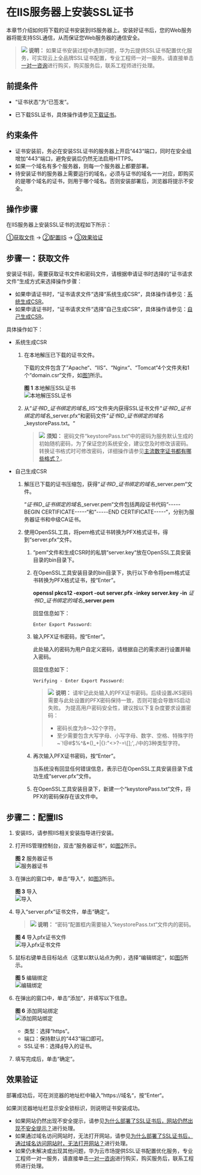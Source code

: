 # 在IIS服务器上安装SSL证书<a name="ZH-CN_TOPIC_0000001170426454"></a>

本章节介绍如何将下载的证书安装到IIS服务器上。安装好证书后，您的Web服务器将能支持SSL通信，从而保证您Web服务器的通信安全。

>![](public_sys-resources/icon-note.gif) **说明：** 
>如果证书安装过程中遇到问题，华为云提供SSL证书配置优化服务，可实现云上全品牌SSL证书配置，专业工程师一对一服务。请直接单击[一对一咨询](https://market.huaweicloud.com/product/00301-120142-0--0)进行购买，购买服务后，联系工程师进行处理。

## 前提条件<a name="zh-cn_topic_0000001215698661_zh-cn_topic_0000001124401711_zh-cn_topic_0171809253_section171927174218"></a>

-   “证书状态“为“已签发“。

-   已下载SSL证书，具体操作请参见[下载证书](下载SSL证书.md#ZH-CN_TOPIC_0000001215904793)。

## 约束条件<a name="zh-cn_topic_0000001215698661_zh-cn_topic_0000001124217601_zh-cn_topic_0171809251_section13500821131513"></a>

-   证书安装前，务必在安装SSL证书的服务器上开启“443“端口，同时在安全组增加“443“端口，避免安装后仍然无法启用HTTPS。
-   如果一个域名有多个服务器，则每一个服务器上都要部署。
-   待安装证书的服务器上需要运行的域名，必须与证书的域名一一对应，即购买的是哪个域名的证书，则用于哪个域名。否则安装部署后，浏览器将提示不安全。

## 操作步骤<a name="zh-cn_topic_0000001215698661_zh-cn_topic_0000001124401711_zh-cn_topic_0171809253_section6411655151013"></a>

在IIS服务器上安装SSL证书的流程如下所示：

[①获取文件](#zh-cn_topic_0000001215698661_zh-cn_topic_0000001124401711_zh-cn_topic_0171809253_section742217010229)  →  [②配置IIS](#zh-cn_topic_0000001215698661_zh-cn_topic_0000001124401711_zh-cn_topic_0171809253_section1673412172217)  →  [③效果验证](#zh-cn_topic_0000001215698661_zh-cn_topic_0000001124217601_zh-cn_topic_0171809251_section17691911165112)

## 步骤一：获取文件<a name="zh-cn_topic_0000001215698661_zh-cn_topic_0000001124401711_zh-cn_topic_0171809253_section742217010229"></a>

安装证书前，需要获取证书文件和密码文件，请根据申请证书时选择的“证书请求文件“生成方式来选择操作步骤：

-   如果申请证书时，“证书请求文件“选择“系统生成CSR“，具体操作请参见：[系统生成CSR](#zh-cn_topic_0000001215698661_zh-cn_topic_0000001124401711_zh-cn_topic_0171809253_li11421229112212)。
-   如果申请证书时，“证书请求文件“选择“自己生成CSR“，具体操作请参见：[自己生成CSR](#zh-cn_topic_0000001215698661_zh-cn_topic_0000001124401711_zh-cn_topic_0171809253_li84352942216)。

具体操作如下：

-   <a name="zh-cn_topic_0000001215698661_zh-cn_topic_0000001124401711_zh-cn_topic_0171809253_li11421229112212"></a>系统生成CSR
    1.  在本地解压已下载的证书文件。

        下载的文件包含了“Apache“、“IIS“、“Nginx“、“Tomcat“4个文件夹和1个“domain.csr“文件，如[图1](#zh-cn_topic_0000001215698661_zh-cn_topic_0000001124217601_zh-cn_topic_0000001073213596_zh-cn_topic_0171809250_zh-cn_topic_0110866190_fdd76c20249e24d95b7a52872f72f84fd)所示。

        **图 1**  本地解压SSL证书<a name="zh-cn_topic_0000001215698661_zh-cn_topic_0000001124217601_zh-cn_topic_0000001073213596_zh-cn_topic_0171809250_zh-cn_topic_0110866190_fdd76c20249e24d95b7a52872f72f84fd"></a>  
        ![](figures/本地解压SSL证书.png "本地解压SSL证书")

    2.  从“_证书ID_\__证书绑定的域名_\_IIS“文件夹内获得SSL证书文件“_证书ID_\__证书绑定的域名_\_server.pfx“和密码文件“_证书ID_\__证书绑定的域名_\_keystorePass.txt。“

        >![](public_sys-resources/icon-notice.gif) **须知：** 
        >密码文件“keystorePass.txt“中的密码为服务默认生成的初始随机密码，为了保证您的系统安全，建议您及时修改该密码。转换证书格式时可修改密码，详细操作请参见[主流数字证书都有哪些格式？](https://support.huaweicloud.com/ccm_faq/ccm_01_0054.html)。


-   <a name="zh-cn_topic_0000001215698661_zh-cn_topic_0000001124401711_zh-cn_topic_0171809253_li84352942216"></a>自己生成CSR
    1.  解压已下载的证书压缩包，获得“_证书ID_\__证书绑定的域名_\_server.pem“文件。

        “_证书ID_\__证书绑定的域名_\_server.pem“文件包括两段证书代码“-----BEGIN CERTIFICATE-----“和“-----END CERTIFICATE-----“，分别为服务器证书和中级CA证书。

    2.  使用OpenSSL工具，将pem格式证书转换为PFX格式证书，得到“server.pfx“文件。
        1.  “pem“文件和生成CSR时的私钥“server.key“放在OpenSSL工具安装目录的bin目录下。
        2.  在OpenSSL工具安装目录的bin目录下，执行以下命令将pem格式证书转换为PFX格式证书，按“Enter”。

            **openssl pkcs12 -export -out server.pfx -inkey server.key -in** _证书ID_\__证书绑定的域名_\_**server.pem**

            回显信息如下：

            ```
            Enter Export Password:
            ```

        3.  输入PFX证书密码，按“Enter”。

            此处输入的密码为用户自定义密码，请根据自己的需求进行设置并输入密码。

            回显信息如下：

            ```
            Verifying - Enter Export Password:
            ```

            >![](public_sys-resources/icon-note.gif) **说明：** 
            >请牢记此处输入的PFX证书密码。后续设置JKS密码需要与此处设置的PFX密码保持一致，否则可能会导致IIS启动失败。
            >为提高用户密码安全性，建议按以下复杂度要求设置密码：
            >-   密码长度为8～32个字符。
            >-   至少需要包含大写字母、小写字母、数字、空格、特殊字符\~\`!@\#$%^&\*\(\)\_+|\{\}:"<\>?-=\\\[\];',./中的3种类型字符。

        4.  再次输入PFX证书密码，按“Enter”。

            当系统没有回显任何错误信息，表示已在OpenSSL工具安装目录下成功生成“server.pfx“文件。

        5.  在OpenSSL工具安装目录下，新建一个“keystorePass.txt“文件，将PFX的密码保存在该文件中。



## 步骤二：配置IIS<a name="zh-cn_topic_0000001215698661_zh-cn_topic_0000001124401711_zh-cn_topic_0171809253_section1673412172217"></a>

1.  安装IIS，请参照IIS相关安装指导进行安装。
2.  打开IIS管理控制台，双击“服务器证书“，如[图2](#zh-cn_topic_0000001215698661_zh-cn_topic_0000001124401711_zh-cn_topic_0171809253_zh-cn_topic_0110866162_fdb03405d173b4801bfd78cc32b0a8db5)所示。

    **图 2**  服务器证书<a name="zh-cn_topic_0000001215698661_zh-cn_topic_0000001124401711_zh-cn_topic_0171809253_zh-cn_topic_0110866162_fdb03405d173b4801bfd78cc32b0a8db5"></a>  
    ![](figures/服务器证书.png "服务器证书")

3.  在弹出的窗口中，单击“导入“，如[图3](#zh-cn_topic_0000001215698661_zh-cn_topic_0000001124401711_zh-cn_topic_0171809253_zh-cn_topic_0110866162_f5d03b60479e049b69fcee536081c097f)所示。

    **图 3**  导入<a name="zh-cn_topic_0000001215698661_zh-cn_topic_0000001124401711_zh-cn_topic_0171809253_zh-cn_topic_0110866162_f5d03b60479e049b69fcee536081c097f"></a>  
    ![](figures/导入.png "导入")

4.  <a name="zh-cn_topic_0000001215698661_zh-cn_topic_0000001124401711_zh-cn_topic_0171809253_zh-cn_topic_0110866162_l339c789af23b4684bb037fe01033bc6c"></a>导入“server.pfx“证书文件，单击“确定“。

    >![](public_sys-resources/icon-note.gif) **说明：** 
    >“密码“配置框内需要输入“keystorePass.txt“文件内的密码。

    **图 4**  导入pfx证书文件<a name="zh-cn_topic_0000001215698661_zh-cn_topic_0000001124401711_zh-cn_topic_0171809253_zh-cn_topic_0110866162_f124ab265d1a0449f898c1e9ef009adf0"></a>  
    ![](figures/导入pfx证书文件.png "导入pfx证书文件")

5.  鼠标右键单击目标站点（这里以默认站点为例），选择“编辑绑定“，如[图5](#zh-cn_topic_0000001215698661_zh-cn_topic_0000001124401711_zh-cn_topic_0171809253_zh-cn_topic_0110866162_fa67d82525d864c32a2e8629b1e51e9ae)所示。

    **图 5**  编辑绑定<a name="zh-cn_topic_0000001215698661_zh-cn_topic_0000001124401711_zh-cn_topic_0171809253_zh-cn_topic_0110866162_fa67d82525d864c32a2e8629b1e51e9ae"></a>  
    ![](figures/编辑绑定.png "编辑绑定")

6.  在弹出的窗口中，单击“添加“，并填写以下信息。

    **图 6**  添加网站绑定<a name="zh-cn_topic_0000001215698661_zh-cn_topic_0000001124401711_zh-cn_topic_0171809253_zh-cn_topic_0110866162_fa87fe74862bf4577beb6001afffd84bd"></a>  
    ![](figures/添加网站绑定.png "添加网站绑定")

    -   类型：选择“https“。
    -   端口：保持默认的“443“端口即可。
    -   SSL证书：选择[4](#zh-cn_topic_0000001215698661_zh-cn_topic_0000001124401711_zh-cn_topic_0171809253_zh-cn_topic_0110866162_l339c789af23b4684bb037fe01033bc6c)导入的证书。

7.  填写完成后，单击“确定“。

## 效果验证<a name="zh-cn_topic_0000001215698661_zh-cn_topic_0000001124217601_zh-cn_topic_0171809251_section17691911165112"></a>

部署成功后，可在浏览器的地址栏中输入“https://域名“，按“Enter“。

如果浏览器地址栏显示安全锁标识，则说明证书安装成功。

-   如果网站仍然出现不安全提示，请参见[为什么部署了SSL证书后，网站仍然出现不安全提示？](https://support.huaweicloud.com/ccm_faq/ccm_01_0098.html)进行处理。
-   如果通过域名访问网站时，无法打开网站，请参见[为什么部署了SSL证书后，通过域名访问网站时，无法打开网站？](https://support.huaweicloud.com/ccm_faq/ccm_01_0099.html)进行处理。
-   如果仍未解决或出现其他问题，华为云市场提供SSL证书配置优化服务，专业工程师一对一服务，请直接单击[一对一咨询](https://market.huaweicloud.com/product/00301-120142-0--0)进行购买，购买服务后，联系工程师进行处理。

